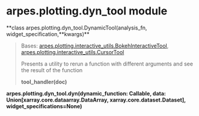 # arpes.plotting.dyn\_tool module

**class arpes.plotting.dyn\_tool.DynamicTool(analysis\_fn,
widget\_specification,**kwargs)\*\*

> Bases:
> [arpes.plotting.interactive\_utils.BokehInteractiveTool](arpes.plotting.interactive_utils#arpes.plotting.interactive_utils.BokehInteractiveTool),
> [arpes.plotting.interactive\_utils.CursorTool](arpes.plotting.interactive_utils#arpes.plotting.interactive_utils.CursorTool)
> 
> Presents a utility to rerun a function with different arguments and
> see the result of the function
> 
> **tool\_handler(doc)**

**arpes.plotting.dyn\_tool.dyn(dynamic\_function: Callable, data:
Union\[xarray.core.dataarray.DataArray, xarray.core.dataset.Dataset\],
widget\_specifications=None)**

